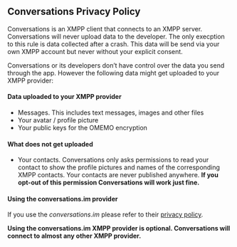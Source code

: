 <div class="container">

## Conversations Privacy Policy

Conversations is an XMPP client that connects to an XMPP server. Conversations will never upload data to the developer. The only execption to this rule is data collected after a crash. This data will be send via your own XMPP account but never without your explicit consent.

Conversations or its developers don’t have control over the data you send through the app. However the following data might get uploaded to your XMPP provider:

#### Data uploaded to your XMPP provider

*   Messages. This includes text messages, images and other files
*   Your avatar / profile picture
*   Your public keys for the OMEMO encryption

#### What does not get uploaded

*   Your contacts. Conversations only asks permissions to read your contact to show the profile pictures and names of the corresponding XMPP contacts. Your contacts are never published anywhere. **If you opt-out of this permission Conversations will work just fine.**

#### Using the conversations.im provider

If you use the _conversations.im_ please refer to their [privacy policy](https://account.conversations.im/privacy/).

**Using the conversations.im XMPP provider is optional. Conversations will connect to almost any other XMPP provider.**

</div>
